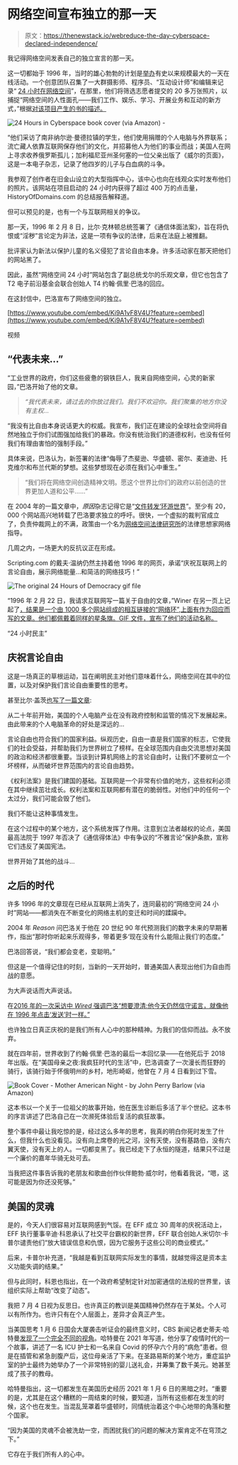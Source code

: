 # 网络空间宣布独立的那一天

> 原文：<https://thenewstack.io/webreduce-the-day-cyberspace-declared-independence/>

我记得网络空间发表自己的独立宣言的那一天。

这一切都始于 1996 年，当时的雄心勃勃的计划是[举办](https://baychi.org/calendar/19970909/)有史以来规模最大的一天在线活动。一个创意团队召集了一大群摄影师、程序员、“互动设计师”和编辑来记录“ [24 小时在网络空间](https://en.wikipedia.org/wiki/24_Hours_in_Cyberspace)”，在那里，他们将筛选志愿者提交的 20 多万张照片，以捕捉“网络空间的人性面孔——我们工作、娱乐、学习、开展业务和互动的新方式，”根据[对该项目产生的书的描述。](https://www.amazon.com/24-Hours-Cyberspace-Photographed-Photojournalists/dp/0789709252/)

![24 Hours in Cyberspace book cover (via Amazon) -](img/898b00c5ef0506afca523d80d5c5579f.png)

“他们采访了南非纳尔逊·曼德拉镇的学生，他们使用捐赠的个人电脑与外界联系；流亡藏人依靠互联网保存他们的文化，并招募他人为他们的事业而战；美国人在网上寻求收养俄罗斯孤儿；加利福尼亚州圣何塞的一位父亲出版了《威尔的页面》，这是一本电子杂志，记录了他四岁的儿子与白血病的斗争。

我参观了创作者在旧金山设立的大型指挥中心，该中心也向在线观众实时发布他们的照片。该网站在项目启动的 24 小时内获得了超过 400 万的点击量，HistoryOfDomains.com 的总结报告解释道。

但可以预见的是，也有一个与互联网相关的争议。

那一天，1996 年 2 月 8 日，比尔·克林顿总统签署了《通信体面法案》，旨在将仇恨或“淫秽”言论定为非法，这是一项有争议的法律，后来在法庭上被推翻。

批评家认为新法以保护儿童的名义侵犯了言论自由本身。许多活动家在那天把他们的网站黑了。

因此，虽然“网络空间 24 小时”网站包含了副总统戈尔的乐观文章，但它也包含了 T2 电子前沿基金会联合创始人 T4 约翰·佩里·巴洛的回应。

在这封信中，巴洛宣布了网络空间的独立。

[https://www.youtube.com/embed/Ki9A1vF8V4U?feature=oembed](https://www.youtube.com/embed/Ki9A1vF8V4U?feature=oembed)

视频

## “代表未来…”

“工业世界的政府，你们这些疲惫的钢铁巨人，我来自网络空间，心灵的新家园，”巴洛开始了他的文章。

> *“我代表未来，请过去的你放过我们。我们不欢迎你。我们聚集的地方你没有主权…*

“我没有比自由本身说话更大的权威。我宣布，我们正在建设的全球社会空间将自然地独立于你们试图强加给我们的暴政。你没有统治我们的道德权利，也没有任何我们有理由害怕的强制手段。”

具体来说，巴洛认为，新签署的法律“侮辱了杰斐逊、华盛顿、密尔、麦迪逊、托克维尔和布兰代斯的梦想。这些梦想现在必须在我们心中重生。”

> “我们将在网络空间创造精神文明。愿这个世界比你们的政府以前创造的世界更加人道和公平……”

在 2004 年的一篇文章中，*原因*杂志记得它是“[文件转发‘环游世界](https://reason.com/2004/08/01/john-perry-barlow-20-2/)”。至少有 20，000 个网站高兴地转载了巴洛要求独立的呼吁。很快，一个虚拟的裁判官成立了，负责仲裁网上的不满，政策由一个名为[网络空间法律研究所](http://web.archive.org/web/19970208010202/http://www.cli.org/whatis.html)的法律思想家网络指导。

几周之内，一场更大的反抗议正在形成。

Scripting.com 的戴夫·温纳仍然主持着他 1996 年的网页，承诺“庆祝互联网上的言论自由，展示网络能量…和简洁的网络技巧！”

![The original 24 Hours of Democracy gif file](img/4ab2f5ef15d6374d777cf6a9833e2cf8.png)

“1996 年 2 月 22 日，我请求互联网写一篇关于自由的文章，”Winer 在另一页上记起了[，结果是一个由 1000 多个网站组成的相互链接的“网络环”,上面有作为回应而写的文章。他们都佩戴着同样的星条旗。GIF 文件，宣布了他们的活动名称。](http://scripting.com/twentyFour/readingTheEssays.html)

“24 小时民主”

## 庆祝言论自由

这是一场真正的草根运动，旨在阐明民主对他们意味着什么，网络空间在其中的位置，以及对保护我们言论自由重要性的思考。

甚至比尔·盖茨[也写了一篇文章](https://web.archive.org/web/19961203232059/http://www.scripting.com/davenet/96/02/billgatesonfreedom.html):

从二十年前开始，美国的个人电脑产业在没有政府控制和监管的情况下发展起来。由此带来的个人电脑革命的好处是深远的…

言论自由也符合我们的国家利益。纵观历史，自由一直是我们国家的标志，它使我们的社会受益，并帮助我们为世界树立了榜样。在全球范围内自由交流思想对美国的政治和经济都很重要。当谈到计算机网络上的言论自由时，让我们不要树立一个坏榜样，从而破坏世界范围内的言论自由趋势。

《权利法案》是我们建国的基础。互联网是一个非常有价值的地方，这些权利必须在其中继续茁壮成长。权利法案和互联网都有潜在的脆弱性。对他们中的任何一个太过分，我们可能会毁了他们。

我们不能让这种事情发生。

在这个过程中的某个地方，这个系统发挥了作用。注意到立法者越权的论点，美国最高法院于 1997 年否决了《通信得体法》中有争议的“不雅言论”保护条款，宣称它们违反了美国宪法。

世界开始了其他的战斗…

## 之后的时代

许多 1996 年的文章现在已经从互联网上消失了，连同最初的“网络空间 24 小时”网站——都消失在不断变化的网络主机的变迁和时间的蹂躏中。

2004 年 *Reason* 问巴洛关于他在 20 世纪 90 年代预测我们的数字未来的早期著作，指出“那时你听起来乐观得多，带着更多‘现在没有什么能阻止我们’的态度。”

巴洛回答说，“我们都会变老，变聪明。”

但这是一个值得记住的时刻，当新的一天开始时，普通美国人表现出他们为自由而战的意愿。

为大声说话而大声说话。

在[2016 年的一次采访中 *Wired* 强调巴洛“想要澄清:他今天仍然信守诺言，就像他在 1996 年点击‘发送’时一样。”](https://www.wired.com/2016/02/its-been-20-years-since-this-man-declared-cyberspace-independence/)

也许独立日真正庆祝的是我们所有人心中的那种精神。为我们的信仰而战。永不放弃。

就在四年前，世界收到了约翰·佩里·巴洛的最后一本回忆录——在他死后于 2018 年出版。在“美国母亲之夜:我疯狂时代的生活”中，巴洛调查了一次漫长而狂野的骑行，该骑行始于怀俄明州的乡村，地形崎岖，他曾在 7 月 4 日看到过下雪。

![Book Cover - Mother American Night - by John Perry Barlow (via Amazon)](img/7e01462639ac9d75858a1de02cf467f9.png)

这本书以一个关于一位祖父的故事开始，他在医生诊断后多活了半个世纪。这本书的序言讲述了巴洛自己在一次濒死体验后复活的疯狂故事。

整个事件中最让我吃惊的是，经过这么多年的思考，我真的明白你死时发生了什么，但我什么也没看见。没有向上席卷的光之河，没有天使，没有基路伯，没有六翼天使，没有天上的人。一切都变黑了。我已经走下了永恒的隧道，结果只不过是一个廉价的嘉年华骑无处可去。

当我把这件事告诉我的老朋友和歌曲创作伙伴鲍勃·威尔时，他看着我说，“嗯，这可能是因为你还没死够。”

## 美国的灵魂

是的，今天人们很容易对互联网感到气馁。在 EFF 成立 30 周年的庆祝活动上，EFF 执行董事辛迪·科恩承认了社交平台霸权的新世界，EFF 联合创始人米切尔·卡普尔谴责他们“放大错误信息和仇恨，因为它服务于这些公司的商业模式。”

后来，卡普尔补充道，“我越是看到互联网实际发生的事情，就越觉得这是资本主义功能失调的结果。”

但与此同时，科恩也指出，在一个政府希望制定针对加密通信的法规的世界里，该组织实际上帮助“改变了动态”。

我把 7 月 4 日视为反思日。也许真正的教训是美国精神仍然存在于某处。个人可以有所作为。也许只有在个人层面上，差异才会真正产生。

当美国思考 1 月 6 日国会大厦袭击听证会的最终意义时，CBS 新闻记者史蒂夫·哈特曼[发现了一个完全不同的视角](https://www.cbsnews.com/news/covid-icu-nurse-patient-message-hope/)。哈特曼在 2021 年写道，他分享了疫情时代的一个故事，讲述了一名 ICU 护士和一名来自 Covid 的怀孕六个月的“病危”患者。但是在插管和紧急剖腹产后，这位母亲活了下来。在圣路易斯的某个地方，重症监护室的护士最终为她举办了一个非常特别的婴儿送礼会，并筹集了数千美元。她甚至成了孩子的教母。

哈特曼指出，这一切都发生在美国历史经历 2021 年 1 月 6 日的黑暗之时。“重要的是，尤其是在这个糟糕的一周结束的时候，要知道，当所有这些都在发生的时候，这个也在发生。当混乱笼罩着华盛顿时，同情统治着这个中心地带的角落和整个国家。

“因为美国的灵魂不会被洗劫一空，而困扰我们的问题的解决方案肯定不在穹顶之下。”

它存在于我们所有人的心中。

<svg xmlns:xlink="http://www.w3.org/1999/xlink" viewBox="0 0 68 31" version="1.1"><title>Group</title> <desc>Created with Sketch.</desc></svg>